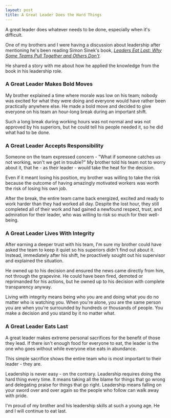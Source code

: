 ```yaml
---
layout: post
title: A Great Leader Does the Hard Things
---
```


A great leader does whatever needs to be done, especially when it's difficult.

One of my brothers and I were having a discussion about leadership after mentioning he's been reading Simon Sinek's book, *[Leaders Eat Last: Why Some Teams Pull Together and Others Don't](https://www.amazon.com/Leaders-Eat-Last-Together-Others/dp/1591848016/)*.

He shared a story with me about how he applied the knowledge from the book in his leadership role.

### A Great Leader Makes Bold Moves

My brother explained a time where morale was low on his team; nobody was excited for what they were doing and everyone would have rather been practically anywhere else. He made a bold move and decided to give everyone on his team an hour-long break during an important shift. 

Such a long break during working hours was not normal and was not approved by his superiors, but he could tell his people needed it, so he did what had to be done.

### A Great Leader Accepts Responsibility

Someone on the team expressed concern - "What if someone catches us not working, won't we get in trouble?"  My brother told his team not to worry about it, that he - as their leader - would take the heat for the decision.

Even if it meant losing his position, my brother was willing to take the risk because the outcome of having amazingly motivated workers was worth the risk of losing his own job.

After the break, the entire team came back energized, excited and ready to work harder than they had worked all day.  Despite the lost hour, they still completed all of their work and had gained a newfound respect, trust, and admiration for their leader, who was willing to risk so much for their well-being.

### A Great Leader Lives With Integrity

After earning a deeper trust with his team, I'm sure my brother could have asked the team to keep it quiet so his superiors didn't find out about it.  Instead, immediately after his shift, he proactively sought out his supervisor and explained the situation.

He owned up to his decision and ensured the news came directly from him, not through the grapevine.  He could have been fired, demoted or reprimanded for his actions, but he owned up to his decision with complete transparency anyway.

Living with integrity means being who you are and doing what you do no matter who is watching you.  When you're alone, you are the same person you are when you're surrounded by hundreds or thousands of people. You make a decision and you stand by it no matter what.

### A Great Leader Eats Last

A great leader makes extreme personal sacrifices for the benefit of those they lead. If there isn't enough food for everyone to eat, the leader is the one who goes without while everyone else eats in abundance.

This simple sacrifice shows the entire team who is most important to their leader - they are.

Leadership is never easy - on the contrary. Leadership requires doing the hard thing every time. It means taking all the blame for things that go wrong and delegating praise for things that go right. Leadership means falling on your sword over and over again so the people who follow can walk away with pride.

I'm proud of my brother and his leadership skills at such a young age. He and I will continue to eat last.

